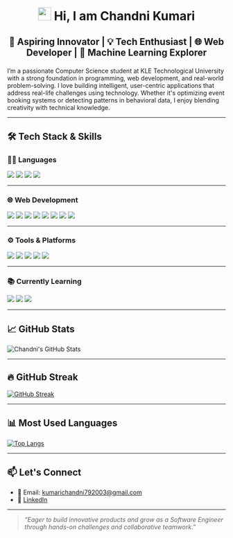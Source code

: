 <h1 align="center"><img src="https://media.giphy.com/media/hvRJCLFzcasrR4ia7z/giphy.gif" width="30px"/> Hi, I am Chandni Kumari</h1>
<h2> <p align="center">🚀 Aspiring Innovator  | 💡 Tech Enthusiast | 🌐 Web Developer | 🤖 Machine Learning Explorer </p> </h2>

I’m a passionate Computer Science student at KLE Technological University with a strong foundation in programming, web development, and real-world problem-solving. I love building intelligent, user-centric applications that address real-life challenges using technology. Whether it's optimizing event booking systems or detecting patterns in behavioral data, I enjoy blending creativity with technical knowledge.

---


## 🛠️ Tech Stack & Skills

### 👩‍💻 Languages  
<p>
  <img src="https://img.shields.io/badge/C-00599C?style=for-the-badge&logo=c&logoColor=white"/>
  <img src="https://img.shields.io/badge/C++-00599C?style=for-the-badge&logo=c%2B%2B&logoColor=white"/>
  <img src="https://img.shields.io/badge/Python-3776AB?style=for-the-badge&logo=python&logoColor=white"/>
  <img src="https://img.shields.io/badge/JavaScript-F7DF1E?style=for-the-badge&logo=javascript&logoColor=black"/>
</p>

---

### 🌐 Web Development  
<p>
  <img src="https://img.shields.io/badge/HTML5-E34F26?style=for-the-badge&logo=html5&logoColor=white"/>
  <img src="https://img.shields.io/badge/CSS3-1572B6?style=for-the-badge&logo=css3&logoColor=white"/>
  <img src="https://img.shields.io/badge/React-20232A?style=for-the-badge&logo=react&logoColor=61DAFB"/>
  <img src="https://img.shields.io/badge/Node.js-339933?style=for-the-badge&logo=node.js&logoColor=white"/>
  <img src="https://img.shields.io/badge/Express.js-000000?style=for-the-badge&logo=express&logoColor=white"/>
  <img src="https://img.shields.io/badge/MongoDB-4EA94B?style=for-the-badge&logo=mongodb&logoColor=white"/>
  <img src="https://img.shields.io/badge/Tailwind_CSS-38B2AC?style=for-the-badge&logo=tailwind-css&logoColor=white"/>
  <img src="https://img.shields.io/badge/Flask-000000?style=for-the-badge&logo=flask&logoColor=white"/>
</p>

---

### ⚙️ Tools & Platforms  
<p>
  <img src="https://img.shields.io/badge/Git-F05032?style=for-the-badge&logo=git&logoColor=white"/>
  <img src="https://img.shields.io/badge/GitHub-181717?style=for-the-badge&logo=github&logoColor=white"/>
  <img src="https://img.shields.io/badge/Google_Colab-F9AB00?style=for-the-badge&logo=google-colab&logoColor=white"/>
  <img src="https://img.shields.io/badge/Razorpay-02042B?style=for-the-badge&logo=razorpay&logoColor=white"/>
  <img src="https://img.shields.io/badge/Generative_AI-FF3366?style=for-the-badge&logo=openai&logoColor=white"/>
</p>

---

### 📚 Currently Learning  
<p>
  <img src="https://img.shields.io/badge/DSA-007ACC?style=for-the-badge&logo=codeforces&logoColor=white"/>
  <img src="https://img.shields.io/badge/DBMS-F29111?style=for-the-badge&logo=databricks&logoColor=white"/>
  <img src="https://img.shields.io/badge/Generative_AI-1B1F23?style=for-the-badge&logo=openai&logoColor=white"/>
</p>

---

## 📈 GitHub Stats

![Chandni's GitHub Stats](https://github-readme-stats.vercel.app/api?username=chandni704&show_icons=true&theme=radical)

---


## 🔥 GitHub Streak

[![GitHub Streak](https://streak-stats.demolab.com?user=chandni704&theme=highcontrast&hide_border=true)](https://git.io/streak-stats)


---

## 📊 Most Used Languages

[![Top Langs](https://github-readme-stats.vercel.app/api/top-langs/?username=chandni704&layout=compact&theme=vision-friendly-dark)](https://github.com/anuraghazra/github-readme-stats)

---


## 📫 Let's Connect

- 📧 Email: kumarichandni792003@gmail.com  
- 🔗 [LinkedIn](https://www.linkedin.com/in/chandni-kumari-24005731a/)  


---

> *“Eager to build innovative products and grow as a Software Engineer through hands-on challenges and collaborative teamwork.”*
